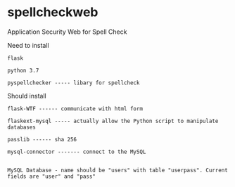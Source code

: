 # spellcheckweb
Application Security Web for Spell Check

Need to install

    flask

    python 3.7
  
    pyspellchecker ----- libary for spellcheck

Should install

    flask-WTF ------ communicate with html form
	
	flaskext-mysql ----- actually allow the Python script to manipulate databases

    passlib ------ sha 256

	mysql-connector ------- connect to the MySQL
	
	
	MySQL Database - name should be "users" with table "userpass". Current fields are "user" and "pass"